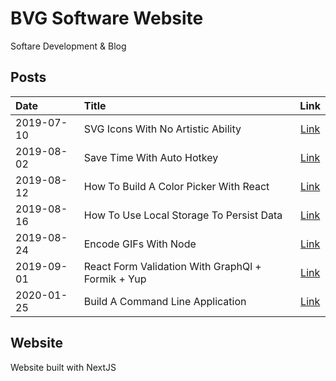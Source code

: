 # BVG Software Website

Softare Development & Blog

## Posts

| Date       | Title                                             |                                           Link                                            |
| :--------- | :------------------------------------------------ | :---------------------------------------------------------------------------------------: |
| 2019-07-10 | SVG Icons With No Artistic Ability                |        [Link](https://benjaminbrooke.me/posts/svg-icons-with-no-artistic-ability/)        |
| 2019-08-02 | Save Time With Auto Hotkey                        |            [Link](https://benjaminbrooke.me/posts/save-time-with-auto-hotkey/)            |
| 2019-08-12 | How To Build A Color Picker With React            |               [Link](https://benjaminbrooke.me/how-to-build-a-color-picker)               |
| 2019-08-16 | How To Use Local Storage To Persist Data          |        [Link](https://benjaminbrooke.me/posts/using-local-storage-to-persist-data)        |
| 2019-08-24 | Encode GIFs With Node                             |               [Link](https://benjaminbrooke.me/posts/encode-gifs-with-node)               |
| 2019-09-01 | React Form Validation With GraphQl + Formik + Yup | [Link](https://benjaminbrooke.me/posts/react-form-validation-with-graphql-formik-and-yup) |
| 2020-01-25 | Build A Command Line Application                  |             [Link](https://benjaminbrooke.me/posts/build-a-command-line-app)              |

## Website

Website built with NextJS
